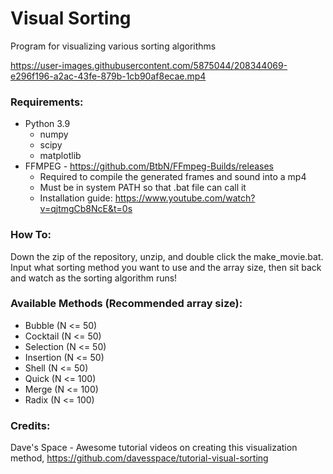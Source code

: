 # Visual Sorting
 Program for visualizing various sorting algorithms
 
 https://user-images.githubusercontent.com/5875044/208344069-e296f196-a2ac-43fe-879b-1cb90af8ecae.mp4
 
 ### Requirements:
 - Python 3.9  
 	- numpy
 	- scipy
 	- matplotlib
 - FFMPEG - https://github.com/BtbN/FFmpeg-Builds/releases
	- Required to compile the generated frames and sound into a mp4
	- Must be in system PATH so that .bat file can call it
	- Installation guide: https://www.youtube.com/watch?v=qjtmgCb8NcE&t=0s
 
 ### How To:
 Down the zip of the repository, unzip, and double click the make_movie.bat. Input what sorting method you want to use and the array size, then sit back and watch as the sorting algorithm runs!
 
 ### Available Methods (Recommended array size):
 - Bubble (N <= 50)
 - Cocktail (N <= 50)
 - Selection (N <= 50)
 - Insertion (N <= 50)
 - Shell (N <= 50)
 - Quick (N <= 100)
 - Merge (N <= 100)
 - Radix (N <= 100)

### Credits:  
Dave's Space - Awesome tutorial videos on creating this visualization method, https://github.com/davesspace/tutorial-visual-sorting
